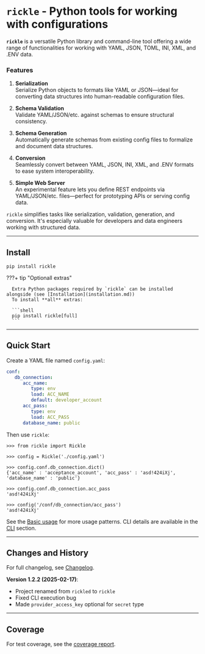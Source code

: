 # `rickle` - Python tools for working with configurations


**`rickle`** is a versatile Python library and command-line tool offering a wide range of functionalities for working with YAML, JSON, TOML, INI, XML, and .ENV data.

### Features

1. **Serialization**  
   Serialize Python objects to formats like YAML or JSON—ideal for converting data structures into human-readable configuration files.

2. **Schema Validation**  
   Validate YAML/JSON/etc. against schemas to ensure structural consistency.

3. **Schema Generation**  
   Automatically generate schemas from existing config files to formalize and document data structures.

4. **Conversion**  
   Seamlessly convert between YAML, JSON, INI, XML, and .ENV formats to ease system interoperability.

5. **Simple Web Server**  
   An experimental feature lets you define REST endpoints via YAML/JSON/etc. files—perfect for prototyping APIs or serving config data.

`rickle` simplifies tasks like serialization, validation, generation, and conversion. It's especially valuable for developers and data engineers working with structured data.

---

## Install

```shell
pip install rickle
```

???+ tip "Optionall extras"

      Extra Python packages required by `rickle` can be installed alongside (see [Installation](installation.md))
      To install **all** extras:

      ```shell
      pip install rickle[full]
      ```

---

## Quick Start

Create a YAML file named `config.yaml`:

```yaml title="config.yaml"
conf:
   db_connection:
      acc_name:
         type: env
         load: ACC_NAME
         default: developer_account
      acc_pass:
         type: env
         load: ACC_PASS
      database_name: public
```

Then use `rickle`:

```pycon
>>> from rickle import Rickle

>>> config = Rickle('./config.yaml')

>>> config.conf.db_connection.dict()
{'acc_name' : 'acceptance_account', 'acc_pass' : 'asd!424iXj', 'database_name' : 'public'}

>>> config.conf.db_connection.acc_pass
'asd!424iXj'

>>> config('/conf/db_connection/acc_pass')
'asd!424iXj'
```

See the [Basic usage](basic_examples.md) for more usage patterns. CLI details are available in the [CLI](cli/index.md) section.

---

## Changes and History

For full changelog, see [Changelog](changelog.md).

**Version 1.2.2 (2025-02-17)**:

- Project renamed from `rickled` to `rickle`
- Fixed CLI execution bug
- Made `provider_access_key` optional for `secret` type


---

## Coverage

For test coverage, see the [coverage report](https://zipfian.science/docs/rickle/coverage/index.html).